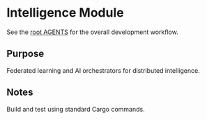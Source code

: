 # Intelligence Module

See the [root AGENTS](../../AGENTS.md) for the overall development workflow.

## Purpose
Federated learning and AI orchestrators for distributed intelligence.

## Notes
Build and test using standard Cargo commands.
